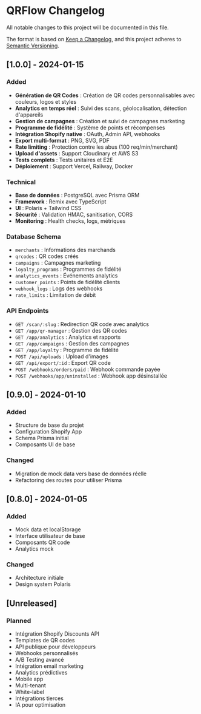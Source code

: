 # QRFlow Changelog

All notable changes to this project will be documented in this file.

The format is based on [Keep a Changelog](https://keepachangelog.com/en/1.0.0/),
and this project adheres to [Semantic Versioning](https://semver.org/spec/v2.0.0.html).

## [1.0.0] - 2024-01-15

### Added

- **Génération de QR Codes** : Création de QR codes personnalisables avec couleurs, logos et styles
- **Analytics en temps réel** : Suivi des scans, géolocalisation, détection d'appareils
- **Gestion de campagnes** : Création et suivi de campagnes marketing
- **Programme de fidélité** : Système de points et récompenses
- **Intégration Shopify native** : OAuth, Admin API, webhooks
- **Export multi-format** : PNG, SVG, PDF
- **Rate limiting** : Protection contre les abus (100 req/min/merchant)
- **Upload d'assets** : Support Cloudinary et AWS S3
- **Tests complets** : Tests unitaires et E2E
- **Déploiement** : Support Vercel, Railway, Docker

### Technical

- **Base de données** : PostgreSQL avec Prisma ORM
- **Framework** : Remix avec TypeScript
- **UI** : Polaris + Tailwind CSS
- **Sécurité** : Validation HMAC, sanitisation, CORS
- **Monitoring** : Health checks, logs, métriques

### Database Schema

- `merchants` : Informations des marchands
- `qrcodes` : QR codes créés
- `campaigns` : Campagnes marketing
- `loyalty_programs` : Programmes de fidélité
- `analytics_events` : Événements analytics
- `customer_points` : Points de fidélité clients
- `webhook_logs` : Logs des webhooks
- `rate_limits` : Limitation de débit

### API Endpoints

- `GET /scan/:slug` : Redirection QR code avec analytics
- `GET /app/qr-manager` : Gestion des QR codes
- `GET /app/analytics` : Analytics et rapports
- `GET /app/campaigns` : Gestion des campagnes
- `GET /app/loyalty` : Programme de fidélité
- `POST /api/uploads` : Upload d'images
- `GET /api/export/:id` : Export QR code
- `POST /webhooks/orders/paid` : Webhook commande payée
- `POST /webhooks/app/uninstalled` : Webhook app désinstallée

## [0.9.0] - 2024-01-10

### Added

- Structure de base du projet
- Configuration Shopify App
- Schema Prisma initial
- Composants UI de base

### Changed

- Migration de mock data vers base de données réelle
- Refactoring des routes pour utiliser Prisma

## [0.8.0] - 2024-01-05

### Added

- Mock data et localStorage
- Interface utilisateur de base
- Composants QR code
- Analytics mock

### Changed

- Architecture initiale
- Design system Polaris

## [Unreleased]

### Planned

- Intégration Shopify Discounts API
- Templates de QR codes
- API publique pour développeurs
- Webhooks personnalisés
- A/B Testing avancé
- Intégration email marketing
- Analytics prédictives
- Mobile app
- Multi-tenant
- White-label
- Intégrations tierces
- IA pour optimisation
